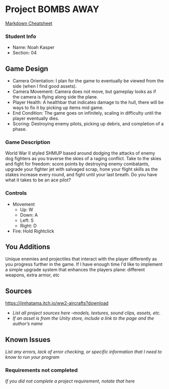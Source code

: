 # Project BOMBS AWAY

[Markdown Cheatsheet](https://github.com/adam-p/markdown-here/wiki/Markdown-Here-Cheatsheet)

### Student Info

-   Name: Noah Kasper
-   Section: 04

## Game Design

-   Camera Orientation: I plan for the game to eventually be viewed from the side (when I find good assets).
-   Camera Movement: Camera does not move, but gameplay looks as if the camera is flying along side the plane.
-   Player Health: A healthbar that indicates damage to the hull, there will be ways to fix it by picking up items mid game.
-   End Condition: The game goes on infinitely, scaling in difficulty until the player eventually dies.
-   Scoring: Destroying enemy pilots, picking up debris, and completion of a phase.

### Game Description

World War II styled SHMUP based around dodging the attacks of enemy dog fighters as you traverse the skies of a raging conflict. Take to the skies and fight for freedom: score points by destroying enemy combatants, upgrade your fighter jet with salvaged scrap, hone your flight skills as the stakes increase every round, and fight until your last breath. Do you have what it takes to be an ace pilot?


### Controls

-   Movement
    -   Up: W
    -   Down: A
    -   Left: S
    -   Right: D
-   Fire: Hold Rightclick

## You Additions

Unique enemies and projectiles that interact with the player differently as you progress further in the game. If I have enough time I'd like to implement a simple upgrade system that enhances the players plane: different weapons, extra armor, etc

## Sources

https://jimhatama.itch.io/ww2-aircrafts?download

-   _List all project sources here –models, textures, sound clips, assets, etc._
-   _If an asset is from the Unity store, include a link to the page and the author’s name_

## Known Issues

_List any errors, lack of error checking, or specific information that I need to know to run your program_

### Requirements not completed

_If you did not complete a project requirement, notate that here_

